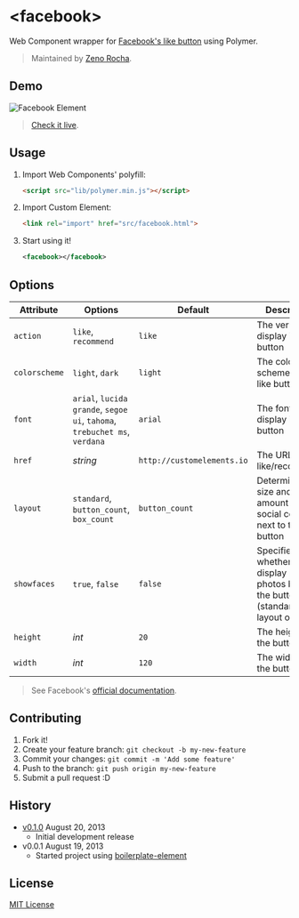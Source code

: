 # &lt;facebook&gt;

Web Component wrapper for [Facebook's like button](https://developers.facebook.com/docs/reference/plugins/like/) using Polymer.

> Maintained by [Zeno Rocha](https://github.com/zenorocha).

## Demo

![Facebook Element](http://zno.io/Quih/facebook-element.png)

> [Check it live](http://customelements.github.io/facebook-element).

## Usage

1. Import Web Components' polyfill:

	```html
	<script src="lib/polymer.min.js"></script>
	```

2. Import Custom Element:

	```html
	<link rel="import" href="src/facebook.html">
	```

3. Start using it!

	```xml
	<facebook></facebook>
	```

## Options

Attribute     | Options             | Default        | Description
---           | ---                 | ---            | ---
`action`      | `like`, `recommend` | `like` | The verb to display in the button
`colorscheme` | `light`, `dark` | `light` | The color scheme for the like button
`font`        | `arial`, `lucida grande`, `segoe ui`, `tahoma`, `trebuchet ms`, `verdana` | `arial` | The font to display in the button
`href`        | *string* | `http://customelements.io` | The URL to like/recommend
`layout`      | `standard`, `button_count`, `box_count` | `button_count` | Determines the size and amount of social context next to the button
`showfaces`   | `true`, `false` | `false` | Specifies whether to display profile photos below the button (standard layout only)
`height`       | *int* | `20` | The height of the button
`width`       | *int* | `120` | The width of the button

> See Facebook's [official documentation](https://developers.facebook.com/docs/reference/plugins/like/).

## Contributing

1. Fork it!
2. Create your feature branch: `git checkout -b my-new-feature`
3. Commit your changes: `git commit -m 'Add some feature'`
4. Push to the branch: `git push origin my-new-feature`
5. Submit a pull request :D

## History

* [v0.1.0](https://github.com/customelements/facebook-element/releases/tag/0.1.0) August 20, 2013
	* Initial development release
* v0.0.1 August 19, 2013
	* Started project using [boilerplate-element](https://github.com/customelements/boilerplate-element)

## License

[MIT License](http://opensource.org/licenses/MIT)